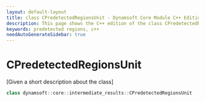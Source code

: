```yaml
---
layout: default-layout
title: class CPredetectedRegionsUnit - Dynamsoft Core Module C++ Edition API Reference
description: This page shows the C++ edition of the class CPredetectedRegionsUnit in Dynamsoft Core Module.
keywords: predetected regions, c++
needAutoGenerateSidebar: true
---
```


# CPredetectedRegionsUnit

[Given a short description about the class]

```cpp
class dynamsoft::core::intermediate_results::CPredetectedRegionsUnit 
```
